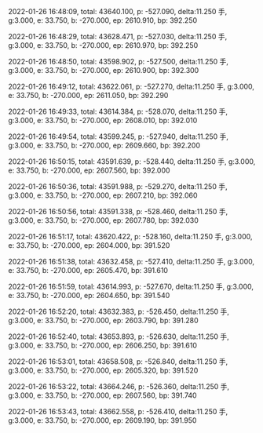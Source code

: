 2022-01-26 16:48:09, total: 43640.100, p: -527.090, delta:11.250 手, g:3.000, e: 33.750, b: -270.000, ep: 2610.910, bp: 392.250

2022-01-26 16:48:29, total: 43628.471, p: -527.030, delta:11.250 手, g:3.000, e: 33.750, b: -270.000, ep: 2610.970, bp: 392.250

2022-01-26 16:48:50, total: 43598.902, p: -527.500, delta:11.250 手, g:3.000, e: 33.750, b: -270.000, ep: 2610.900, bp: 392.300

2022-01-26 16:49:12, total: 43622.061, p: -527.270, delta:11.250 手, g:3.000, e: 33.750, b: -270.000, ep: 2611.050, bp: 392.290

2022-01-26 16:49:33, total: 43614.384, p: -528.070, delta:11.250 手, g:3.000, e: 33.750, b: -270.000, ep: 2608.010, bp: 392.010

2022-01-26 16:49:54, total: 43599.245, p: -527.940, delta:11.250 手, g:3.000, e: 33.750, b: -270.000, ep: 2609.660, bp: 392.200

2022-01-26 16:50:15, total: 43591.639, p: -528.440, delta:11.250 手, g:3.000, e: 33.750, b: -270.000, ep: 2607.560, bp: 392.000

2022-01-26 16:50:36, total: 43591.988, p: -529.270, delta:11.250 手, g:3.000, e: 33.750, b: -270.000, ep: 2607.210, bp: 392.060

2022-01-26 16:50:56, total: 43591.338, p: -528.460, delta:11.250 手, g:3.000, e: 33.750, b: -270.000, ep: 2607.780, bp: 392.030

2022-01-26 16:51:17, total: 43620.422, p: -528.160, delta:11.250 手, g:3.000, e: 33.750, b: -270.000, ep: 2604.000, bp: 391.520

2022-01-26 16:51:38, total: 43632.458, p: -527.410, delta:11.250 手, g:3.000, e: 33.750, b: -270.000, ep: 2605.470, bp: 391.610

2022-01-26 16:51:59, total: 43614.993, p: -527.670, delta:11.250 手, g:3.000, e: 33.750, b: -270.000, ep: 2604.650, bp: 391.540

2022-01-26 16:52:20, total: 43632.383, p: -526.450, delta:11.250 手, g:3.000, e: 33.750, b: -270.000, ep: 2603.790, bp: 391.280

2022-01-26 16:52:40, total: 43653.893, p: -526.630, delta:11.250 手, g:3.000, e: 33.750, b: -270.000, ep: 2606.250, bp: 391.610

2022-01-26 16:53:01, total: 43658.508, p: -526.840, delta:11.250 手, g:3.000, e: 33.750, b: -270.000, ep: 2605.320, bp: 391.520

2022-01-26 16:53:22, total: 43664.246, p: -526.360, delta:11.250 手, g:3.000, e: 33.750, b: -270.000, ep: 2607.560, bp: 391.740

2022-01-26 16:53:43, total: 43662.558, p: -526.410, delta:11.250 手, g:3.000, e: 33.750, b: -270.000, ep: 2609.190, bp: 391.950